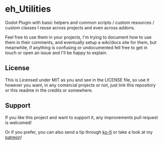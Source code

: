 # eh_Utilities

Godot Plugin with basic helpers and common scripts / custom resources / custom classes I reuse across projects and even across addons.

Feel free to use them in your projects, I'm trying to document how to use them in their comments, and eventually setup a wiki/docs site for them, but meanwhile, if anything is confusing or undocumented fell free to get in touch or open an issue and I'll be happy to explain. 

## License
This is Licensed under MIT as you and see in the LICENSE file, so use it however you want, in any comercial projects or not, just link this repository or this readme in the credits or somewhere.

## Support
If you like this project and want to support it, any improvements pull request is welcomed!

Or if you prefer, you can also send a tip through [ko-fi](https://ko-fi.com/eh_jogos) or take a look at my [patreon](https://www.patreon.com/eh_jogos)!
